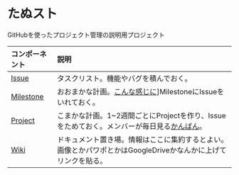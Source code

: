 # たぬスト

GitHubを使ったプロジェクト管理の説明用プロジェクト

|コンポーネント|説明|
|:---|:---|
|[Issue](https://github.com/tomotargz/tanuki-strike/issues)|タスクリスト。機能やバグを積んでおく。|
|[Milestone](https://github.com/tomotargz/tanuki-strike/milestones)|おおまかな計画。[こんな感じに](https://github.com/tomotargz/tanuki-strike/milestone/1)]MilestoneにIssueをいれておく。|
|[Project](https://github.com/tomotargz/tanuki-strike/projects)|こまかな計画。1~2週間ごとにProjectを作り、Issueをためておく。メンバーが毎日見る[かんばん](https://github.com/tomotargz/tanuki-strike/projects/1)。|
|[Wiki](https://github.com/tomotargz/tanuki-strike/wiki)|ドキュメント置き場。情報はここに集約するとよい。画像とかパワポとかはGoogleDriveかなんかに上げてリンクを貼る。|
